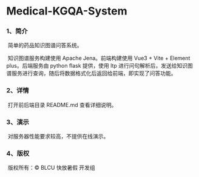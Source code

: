 # Medical-KGQA-System
### 1、简介

​	简单的药品知识图谱问答系统。

​	知识图谱服务构建使用 Apache Jena。前端构建使用 Vue3 + Vite + Element plus。后端服务由 python flask 提供，使用 ltp 进行问句解析后，发送给知识图谱服务进行查询，随后将数据格式化后返回给前端，即实现了问答功能。



### 2、详情

​	打开前后端目录 README.md 查看详细说明。



### 3、演示

​	对服务器性能要求较高，不提供在线演示。



### 4、版权
​	版权所有：&copy; BLCU 快放暑假 开发组
